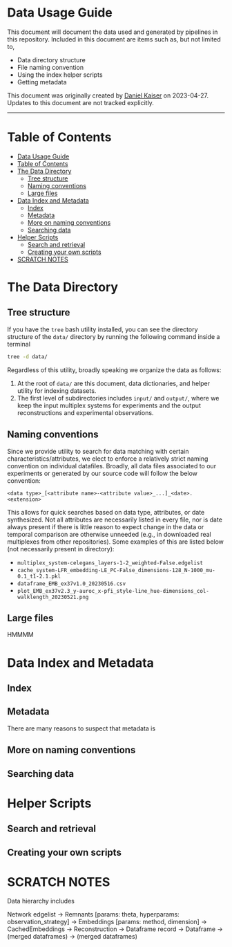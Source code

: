 # Data Usage Guide

This document will document the data used and generated by pipelines in this repository.
Included in this document are items such as, but not limited to,
- Data directory structure
- File naming convention
- Using the index helper scripts
- Getting metadata


This document was originally created by [Daniel Kaiser](mailto:kaiserd@iu.edu) on 2023-04-27. Updates to this document are not tracked explicitly.

---

# Table of Contents

- [Data Usage Guide](#data-usage-guide)
- [Table of Contents](#table-of-contents)
- [The Data Directory](#the-data-directory)
  - [Tree structure](#tree-structure)
  - [Naming conventions](#naming-conventions)
  - [Large files](#large-files)
- [Data Index and Metadata](#data-index-and-metadata)
  - [Index](#index)
  - [Metadata](#metadata)
  - [More on naming conventions](#more-on-naming-conventions)
  - [Searching data](#searching-data)
- [Helper Scripts](#helper-scripts)
  - [Search and retrieval](#search-and-retrieval)
  - [Creating your own scripts](#creating-your-own-scripts)
- [SCRATCH NOTES](#scratch-notes)


# The Data Directory
## Tree structure
If you have the `tree` bash utility installed, you can see the directory structure of the `data/` directory by running the following command inside a terminal
```bash
tree -d data/
```

Regardless of this utility, broadly speaking we organize the data as follows:

1. At the root of `data/` are this document, data dictionaries, and helper utility for indexing datasets.
2. The first level of subdirectories includes `input/` and `output/`, where we keep the input multiplex systems for experiments and the output reconstructions and experimental observations.
<!-- 3. In both of these directories, we split into a `raw/` and a `[pre]processed/` directory, where original edgelists/reconstructions are kept and any cleaned caches/duplexes/dataframes of experimental observations can be found. -->

## Naming conventions

Since we provide utility to search for data matching with certain characteristics/attributes, we elect to enforce a relatively strict naming convention on individual datafiles. Broadly, all data files associated to our experiments or generated by our source code will follow the below convention:

`<data type>_[<attribute name>-<attribute value>_...]_<date>.<extension>`

This allows for quick searches based on data type, attributes, or date synthesized. Not all attributes are necessarily listed in every file, nor is date always present if there is little reason to expect change in the data or temporal comparison are otherwise unneeded (e.g., in downloaded real multiplexes from other repositories). Some examples of this are listed below (not necessarily present in directory):

- `multiplex_system-celegans_layers-1-2_weighted-False.edgelist`
- `cache_system-LFR_embedding-LE_PC-False_dimensions-128_N-1000_mu-0.1_t1-2.1.pkl`
- `dataframe_EMB_ex37v1.0_20230516.csv`
- `plot_EMB_ex37v2.3_y-auroc_x-pfi_style-line_hue-dimensions_col-walklength_20230521.png`

## Large files

HMMMM

# Data Index and Metadata
## Index

## Metadata

There are many reasons to suspect that metadata is 

## More on naming conventions

## Searching data

# Helper Scripts
## Search and retrieval

## Creating your own scripts

# SCRATCH NOTES
Data hierarchy includes

Network edgelist
    -> Remnants [params: theta, hyperparams: observation_strategy]
        -> Embeddings [params: method, dimension]
            -> CachedEmbeddings
                -> Reconstruction
                    -> Dataframe record
        -> Dataframe
    -> (merged dataframes)
-> (merged dataframes)
